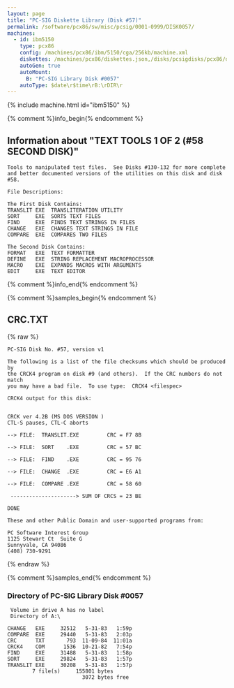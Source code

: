 ```yaml
---
layout: page
title: "PC-SIG Diskette Library (Disk #57)"
permalink: /software/pcx86/sw/misc/pcsig/0001-0999/DISK0057/
machines:
  - id: ibm5150
    type: pcx86
    config: /machines/pcx86/ibm/5150/cga/256kb/machine.xml
    diskettes: /machines/pcx86/diskettes.json,/disks/pcsigdisks/pcx86/diskettes.json
    autoGen: true
    autoMount:
      B: "PC-SIG Library Disk #0057"
    autoType: $date\r$time\rB:\rDIR\r
---
```


{% include machine.html id="ibm5150" %}

{% comment %}info_begin{% endcomment %}

## Information about "TEXT TOOLS 1 OF 2  (#58 SECOND DISK)"

    Tools to manipulated test files.  See Disks #130-132 for more complete
    and better documented versions of the utilities on this disk and disk
    #58.
    
    File Descriptions:
    
    The First Disk Contains:
    TRANSLIT EXE  TRANSLITERATION UTILITY
    SORT     EXE  SORTS TEXT FILES
    FIND     EXE  FINDS TEXT STRINGS IN FILES
    CHANGE   EXE  CHANGES TEXT STRINGS IN FILE
    COMPARE  EXE  COMPARES TWO FILES
    
    The Second Disk Contains:
    FORMAT   EXE  TEXT FORMATTER
    DEFINE   EXE  STRING REPLACEMENT MACROPROCESSOR
    MACRO    EXE  EXPANDS MACROS WITH ARGUMENTS
    EDIT     EXE  TEXT EDITOR
{% comment %}info_end{% endcomment %}

{% comment %}samples_begin{% endcomment %}

## CRC.TXT

{% raw %}
```
PC-SIG Disk No. #57, version v1 

The following is a list of the file checksums which should be produced by
the CRCK4 program on disk #9 (and others).  If the CRC numbers do not match
you may have a bad file.  To use type:  CRCK4 <filespec>

CRCK4 output for this disk:


CRCK ver 4.2B (MS DOS VERSION )
CTL-S pauses, CTL-C aborts

--> FILE:  TRANSLIT.EXE         CRC = F7 8B

--> FILE:  SORT    .EXE         CRC = 57 BC

--> FILE:  FIND    .EXE         CRC = 95 76

--> FILE:  CHANGE  .EXE         CRC = E6 A1

--> FILE:  COMPARE .EXE         CRC = 58 60

 ---------------------> SUM OF CRCS = 23 BE

DONE

These and other Public Domain and user-supported programs from:

PC Software Interest Group
1125 Stewart Ct  Suite G
Sunnyvale, CA 94086
(408) 730-9291
```
{% endraw %}

{% comment %}samples_end{% endcomment %}

### Directory of PC-SIG Library Disk #0057

     Volume in drive A has no label
     Directory of A:\

    CHANGE   EXE     32512   5-31-83   1:59p
    COMPARE  EXE     29440   5-31-83   2:03p
    CRC      TXT       793  11-09-84  11:01a
    CRCK4    COM      1536  10-21-82   7:54p
    FIND     EXE     31488   5-31-83   1:58p
    SORT     EXE     29824   5-31-83   1:57p
    TRANSLIT EXE     30208   5-31-83   1:57p
            7 file(s)     155801 bytes
                            3072 bytes free
